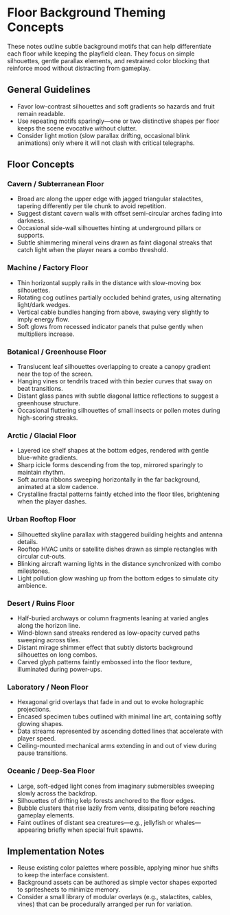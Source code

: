 # Floor Background Theming Concepts

These notes outline subtle background motifs that can help differentiate each floor while keeping the playfield clean. They focus on simple silhouettes, gentle parallax elements, and restrained color blocking that reinforce mood without distracting from gameplay.

## General Guidelines
- Favor low-contrast silhouettes and soft gradients so hazards and fruit remain readable.
- Use repeating motifs sparingly—one or two distinctive shapes per floor keeps the scene evocative without clutter.
- Consider light motion (slow parallax drifting, occasional blink animations) only where it will not clash with critical telegraphs.

## Floor Concepts

### Cavern / Subterranean Floor
- Broad arc along the upper edge with jagged triangular stalactites, tapering differently per tile chunk to avoid repetition.
- Suggest distant cavern walls with offset semi-circular arches fading into darkness.
- Occasional side-wall silhouettes hinting at underground pillars or supports.
- Subtle shimmering mineral veins drawn as faint diagonal streaks that catch light when the player nears a combo threshold.

### Machine / Factory Floor
- Thin horizontal supply rails in the distance with slow-moving box silhouettes.
- Rotating cog outlines partially occluded behind grates, using alternating light/dark wedges.
- Vertical cable bundles hanging from above, swaying very slightly to imply energy flow.
- Soft glows from recessed indicator panels that pulse gently when multipliers increase.

### Botanical / Greenhouse Floor
- Translucent leaf silhouettes overlapping to create a canopy gradient near the top of the screen.
- Hanging vines or tendrils traced with thin bezier curves that sway on beat transitions.
- Distant glass panes with subtle diagonal lattice reflections to suggest a greenhouse structure.
- Occasional fluttering silhouettes of small insects or pollen motes during high-scoring streaks.

### Arctic / Glacial Floor
- Layered ice shelf shapes at the bottom edges, rendered with gentle blue-white gradients.
- Sharp icicle forms descending from the top, mirrored sparingly to maintain rhythm.
- Soft aurora ribbons sweeping horizontally in the far background, animated at a slow cadence.
- Crystalline fractal patterns faintly etched into the floor tiles, brightening when the player dashes.

### Urban Rooftop Floor
- Silhouetted skyline parallax with staggered building heights and antenna details.
- Rooftop HVAC units or satellite dishes drawn as simple rectangles with circular cut-outs.
- Blinking aircraft warning lights in the distance synchronized with combo milestones.
- Light pollution glow washing up from the bottom edges to simulate city ambience.

### Desert / Ruins Floor
- Half-buried archways or column fragments leaning at varied angles along the horizon line.
- Wind-blown sand streaks rendered as low-opacity curved paths sweeping across tiles.
- Distant mirage shimmer effect that subtly distorts background silhouettes on long combos.
- Carved glyph patterns faintly embossed into the floor texture, illuminated during power-ups.

### Laboratory / Neon Floor
- Hexagonal grid overlays that fade in and out to evoke holographic projections.
- Encased specimen tubes outlined with minimal line art, containing softly glowing shapes.
- Data streams represented by ascending dotted lines that accelerate with player speed.
- Ceiling-mounted mechanical arms extending in and out of view during pause transitions.

### Oceanic / Deep-Sea Floor
- Large, soft-edged light cones from imaginary submersibles sweeping slowly across the backdrop.
- Silhouettes of drifting kelp forests anchored to the floor edges.
- Bubble clusters that rise lazily from vents, dissipating before reaching gameplay elements.
- Faint outlines of distant sea creatures—e.g., jellyfish or whales—appearing briefly when special fruit spawns.

## Implementation Notes
- Reuse existing color palettes where possible, applying minor hue shifts to keep the interface consistent.
- Background assets can be authored as simple vector shapes exported to spritesheets to minimize memory.
- Consider a small library of modular overlays (e.g., stalactites, cables, vines) that can be procedurally arranged per run for variation.

